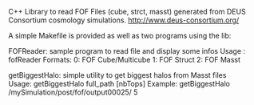 C++ Library to read FOF Files (cube, strct, masst) generated from DEUS Consortium cosmology simulations.
http://www.deus-consortium.org/

A simple Makefile is provided as well as two programs using the lib:

FOFReader: sample program to read file and display some infos
    Usage : fofReader <file> <format>
        Formats:
            0: FOF Cube/Multicube
            1: FOF Struct
            2: FOF Masst

getBiggestHalo: simple utility to get biggest halos from Masst files    
      Usage: getBiggestHalo full_path [nbTops]
      Example: getBiggestHalo /mySimulation/post/fof/output00025/ 5